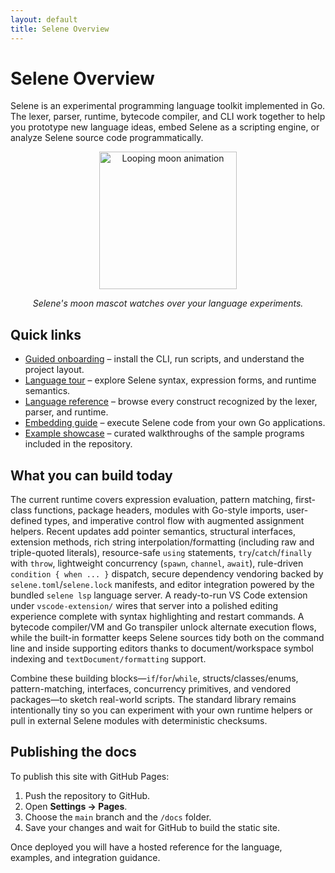 ```yaml
---
layout: default
title: Selene Overview
---
```


# Selene Overview

Selene is an experimental programming language toolkit implemented in Go. The lexer, parser, runtime, bytecode compiler, and CLI work together to help you prototype new language ideas, embed Selene as a scripting engine, or analyze Selene source code programmatically.

<div align="center">
  <img src="https://media.giphy.com/media/v1.Y2lkPTc5MGI3NjExYzQza2N1OGV0dXZqYnZwcGdiMWl6MXYwODh6aWliNnMwOWhwZ2V0dSZlcD12MV9naWZzX3NlYXJjaCZjdD1n/OBhJzs7PaY4HS/giphy.gif" alt="Looping moon animation" width="220" />
  <p><em>Selene's moon mascot watches over your language experiments.</em></p>
</div>

## Quick links

- [Guided onboarding](guides/getting-started.md) – install the CLI, run scripts, and understand the project layout.
- [Language tour](guides/language-tour.md) – explore Selene syntax, expression forms, and runtime semantics.
- [Language reference](reference/) – browse every construct recognized by the lexer, parser, and runtime.
- [Embedding guide](integration/embedding.md) – execute Selene code from your own Go applications.
- [Example showcase](showcase/) – curated walkthroughs of the sample programs included in the repository.

## What you can build today

The current runtime covers expression evaluation, pattern matching, first-class functions, package headers, modules with Go-style imports, user-defined types, and imperative control flow with augmented assignment helpers. Recent updates add pointer semantics, structural interfaces, extension methods, rich string interpolation/formatting (including raw and triple-quoted literals), resource-safe `using` statements, `try`/`catch`/`finally` with `throw`, lightweight concurrency (`spawn`, `channel`, `await`), rule-driven `condition { when ... }` dispatch, secure dependency vendoring backed by `selene.toml`/`selene.lock` manifests, and editor integration powered by the bundled `selene lsp` language server. A ready-to-run VS Code extension under `vscode-extension/` wires that server into a polished editing experience complete with syntax highlighting and restart commands. A bytecode compiler/VM and Go transpiler unlock alternate execution flows, while the built-in formatter keeps Selene sources tidy both on the command line and inside supporting editors thanks to document/workspace symbol indexing and `textDocument/formatting` support.

Combine these building blocks—`if`/`for`/`while`, structs/classes/enums, pattern-matching, interfaces, concurrency primitives, and vendored packages—to sketch real-world scripts. The standard library remains intentionally tiny so you can experiment with your own runtime helpers or pull in external Selene modules with deterministic checksums.

## Publishing the docs

To publish this site with GitHub Pages:

1. Push the repository to GitHub.
2. Open **Settings → Pages**.
3. Choose the `main` branch and the `/docs` folder.
4. Save your changes and wait for GitHub to build the static site.

Once deployed you will have a hosted reference for the language, examples, and integration guidance.
